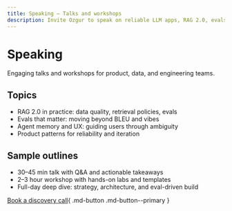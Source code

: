 ```yaml
---
title: Speaking — Talks and workshops
description: Invite Ozgur to speak on reliable LLM apps, RAG 2.0, evals, and product patterns.
---
```


# Speaking

Engaging talks and workshops for product, data, and engineering teams.

## Topics

- RAG 2.0 in practice: data quality, retrieval policies, evals
- Evals that matter: moving beyond BLEU and vibes
- Agent memory and UX: guiding users through ambiguity
- Product patterns for reliability and iteration

## Sample outlines

- 30–45 min talk with Q&A and actionable takeaways
- 2–3 hour workshop with hands-on labs and templates
- Full-day deep dive: strategy, architecture, and eval-driven build

[Book a discovery call](https://calendly.com/your-handle/discovery-call){ .md-button .md-button--primary }

